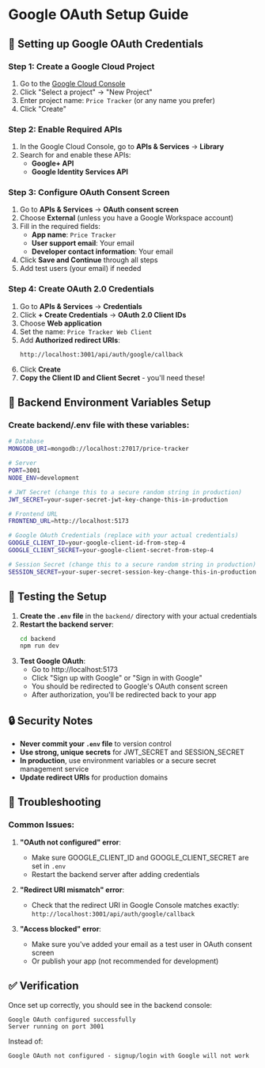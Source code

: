 # Google OAuth Setup Guide

## 🔧 Setting up Google OAuth Credentials

### Step 1: Create a Google Cloud Project

1. Go to the [Google Cloud Console](https://console.cloud.google.com/)
2. Click "Select a project" → "New Project"
3. Enter project name: `Price Tracker` (or any name you prefer)
4. Click "Create"

### Step 2: Enable Required APIs

1. In the Google Cloud Console, go to **APIs & Services** → **Library**
2. Search for and enable these APIs:
   - **Google+ API**
   - **Google Identity Services API**

### Step 3: Configure OAuth Consent Screen

1. Go to **APIs & Services** → **OAuth consent screen**
2. Choose **External** (unless you have a Google Workspace account)
3. Fill in the required fields:
   - **App name**: `Price Tracker`
   - **User support email**: Your email
   - **Developer contact information**: Your email
4. Click **Save and Continue** through all steps
5. Add test users (your email) if needed

### Step 4: Create OAuth 2.0 Credentials

1. Go to **APIs & Services** → **Credentials**
2. Click **+ Create Credentials** → **OAuth 2.0 Client IDs**
3. Choose **Web application**
4. Set the name: `Price Tracker Web Client`
5. Add **Authorized redirect URIs**:
   ```
   http://localhost:3001/api/auth/google/callback
   ```
6. Click **Create**
7. **Copy the Client ID and Client Secret** - you'll need these!

## 🔑 Backend Environment Variables Setup

### Create backend/.env file with these variables:

```bash
# Database
MONGODB_URI=mongodb://localhost:27017/price-tracker

# Server
PORT=3001
NODE_ENV=development

# JWT Secret (change this to a secure random string in production)
JWT_SECRET=your-super-secret-jwt-key-change-this-in-production

# Frontend URL
FRONTEND_URL=http://localhost:5173

# Google OAuth Credentials (replace with your actual credentials)
GOOGLE_CLIENT_ID=your-google-client-id-from-step-4
GOOGLE_CLIENT_SECRET=your-google-client-secret-from-step-4

# Session Secret (change this to a secure random string in production)
SESSION_SECRET=your-super-secret-session-key-change-this-in-production
```

## 🚀 Testing the Setup

1. **Create the `.env` file** in the `backend/` directory with your actual credentials
2. **Restart the backend server**:
   ```bash
   cd backend
   npm run dev
   ```
3. **Test Google OAuth**:
   - Go to http://localhost:5173
   - Click "Sign up with Google" or "Sign in with Google"
   - You should be redirected to Google's OAuth consent screen
   - After authorization, you'll be redirected back to your app

## 🔒 Security Notes

- **Never commit your `.env` file** to version control
- **Use strong, unique secrets** for JWT_SECRET and SESSION_SECRET
- **In production**, use environment variables or a secure secret management service
- **Update redirect URIs** for production domains

## 🐛 Troubleshooting

### Common Issues:

1. **"OAuth not configured" error**:
   - Make sure GOOGLE_CLIENT_ID and GOOGLE_CLIENT_SECRET are set in `.env`
   - Restart the backend server after adding credentials

2. **"Redirect URI mismatch" error**:
   - Check that the redirect URI in Google Console matches exactly:
     `http://localhost:3001/api/auth/google/callback`

3. **"Access blocked" error**:
   - Make sure you've added your email as a test user in OAuth consent screen
   - Or publish your app (not recommended for development)

## ✅ Verification

Once set up correctly, you should see in the backend console:
```
Google OAuth configured successfully
Server running on port 3001
```

Instead of:
```
Google OAuth not configured - signup/login with Google will not work
``` 